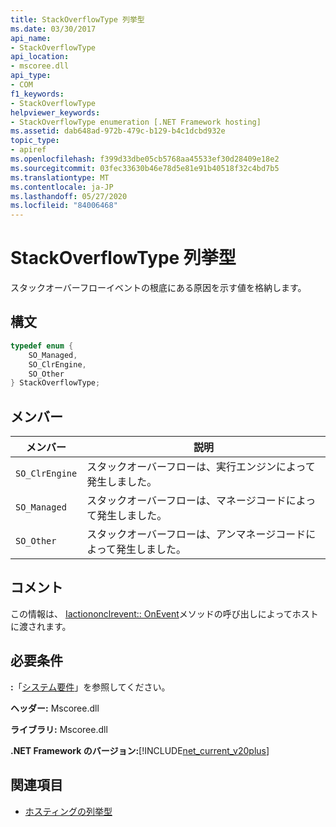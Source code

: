 ```yaml
---
title: StackOverflowType 列挙型
ms.date: 03/30/2017
api_name:
- StackOverflowType
api_location:
- mscoree.dll
api_type:
- COM
f1_keywords:
- StackOverflowType
helpviewer_keywords:
- StackOverflowType enumeration [.NET Framework hosting]
ms.assetid: dab648ad-972b-479c-b129-b4c1dcbd932e
topic_type:
- apiref
ms.openlocfilehash: f399d33dbe05cb5768aa45533ef30d28409e18e2
ms.sourcegitcommit: 03fec33630b46e78d5e81e91b40518f32c4bd7b5
ms.translationtype: MT
ms.contentlocale: ja-JP
ms.lasthandoff: 05/27/2020
ms.locfileid: "84006468"
---
```

# <a name="stackoverflowtype-enumeration"></a>StackOverflowType 列挙型
スタックオーバーフローイベントの根底にある原因を示す値を格納します。  
  
## <a name="syntax"></a>構文  
  
```cpp  
typedef enum {  
    SO_Managed,  
    SO_ClrEngine,  
    SO_Other  
} StackOverflowType;  
```  
  
## <a name="members"></a>メンバー  
  
|メンバー|説明|  
|------------|-----------------|  
|`SO_ClrEngine`|スタックオーバーフローは、実行エンジンによって発生しました。|  
|`SO_Managed`|スタックオーバーフローは、マネージコードによって発生しました。|  
|`SO_Other`|スタックオーバーフローは、アンマネージコードによって発生しました。|  
  
## <a name="remarks"></a>コメント  
 この情報は、 [Iactiononclrevent:: OnEvent](iactiononclrevent-onevent-method.md)メソッドの呼び出しによってホストに渡されます。  
  
## <a name="requirements"></a>必要条件  
 **:**「[システム要件](../../get-started/system-requirements.md)」を参照してください。  
  
 **ヘッダー:** Mscoree.dll  
  
 **ライブラリ:** Mscoree.dll  
  
 **.NET Framework のバージョン:**[!INCLUDE[net_current_v20plus](../../../../includes/net-current-v20plus-md.md)]  
  
## <a name="see-also"></a>関連項目

- [ホスティングの列挙型](hosting-enumerations.md)
